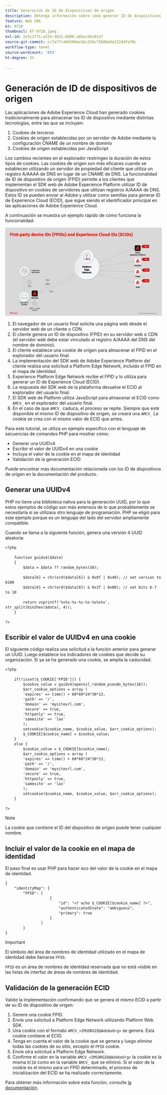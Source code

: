 ```yaml
---
title: Generación de ID de dispositivos de origen
description: Obtenga información sobre cómo generar ID de dispositivos de origen
feature: Web SDK
kt: 9728
thumbnail: KT-9728.jpeg
exl-id: 2e3c1f71-e224-4631-b680-a05ecd4c01e7
source-git-commit: cc7a77c4dd380ae1bc23dc75608e8e2224dfe78c
workflow-type: tm+mt
source-wordcount: '653'
ht-degree: 2%

---
```


# Generación de ID de dispositivos de origen

Las aplicaciones de Adobe Experience Cloud han generado cookies tradicionalmente para almacenar los ID de dispositivo mediante distintas tecnologías, entre las que se incluyen:

1. Cookies de terceros
1. Cookies de origen establecidas por un servidor de Adobe mediante la configuración CNAME de un nombre de dominio
1. Cookies de origen establecidas por JavaScript

Los cambios recientes en el explorador restringen la duración de estos tipos de cookies. Las cookies de origen son más eficaces cuando se establecen utilizando un servidor de propiedad del cliente que utiliza un registro A/AAAA de DNS en lugar de un CNAME de DNS. La funcionalidad de ID de dispositivo de origen (FPID) permite a los clientes que implementan el SDK web de Adobe Experience Platform utilizar ID de dispositivo en cookies de servidores que utilizan registros A/AAAA de DNS. Estos ID se pueden enviar al Adobe y utilizar como semillas para generar ID de Experience Cloud (ECID), que sigue siendo el identificador principal en las aplicaciones de Adobe Experience Cloud.

A continuación se muestra un ejemplo rápido de cómo funciona la funcionalidad:

![ID de dispositivos de origen (FPID) e ID de Experience Cloud (ECID)](../assets/kt-9728.png)

1. El navegador de un usuario final solicita una página web desde el servidor web de un cliente o CDN.
1. El cliente genera un ID de dispositivo (FPID) en su servidor web o CDN (el servidor web debe estar vinculado al registro A/AAAA del DNS del nombre de dominio).
1. El cliente establece una cookie de origen para almacenar el FPID en el explorador del usuario final.
1. La implementación del SDK web de Adobe Experience Platform del cliente realiza una solicitud a Platform Edge Network, incluido el FPID en el mapa de identidad.
1. Experience Platform Edge Network recibe el FPID y lo utiliza para generar un ID de Experience Cloud (ECID).
1. La respuesta del SDK web de la plataforma devuelve el ECID al explorador del usuario final.
1. El SDK web de Platform utiliza JavaScript para almacenar el ECID como `AMCV_` en el explorador del usuario final.
1. En el caso de que `AMCV_` caduca, el proceso se repite. Siempre que esté disponible el mismo ID de dispositivo de origen, se creará una `AMCV_` La cookie se crea con el mismo valor de ECID que antes.

Para este tutorial, se utiliza un ejemplo específico con el lenguaje de secuencias de comandos PHP para mostrar cómo:

* Generar una UUIDv4
* Escribir el valor de UUIDv4 en una cookie
* Incluya el valor de la cookie en el mapa de identidad
* Validación de la generación ECID

Puede encontrar más documentación relacionada con los ID de dispositivos de origen en la documentación del producto.

## Generar una UUIDv4

PHP no tiene una biblioteca nativa para la generación UUID, por lo que estos ejemplos de código son más extensos de lo que probablemente se necesitaría si se utilizara otro lenguaje de programación. PHP se eligió para este ejemplo porque es un lenguaje del lado del servidor ampliamente compatible.


Cuando se llama a la siguiente función, genera una versión 4 UUID aleatoria:

```
<?php
    
    function guidv4($data)
    {
        $data = $data ?? random_bytes(16);

        $data[6] = chr(ord($data[6]) & 0x0f | 0x40); // set version to 0100
        $data[8] = chr(ord($data[8]) & 0x3f | 0x80); // set bits 6-7 to 10

        return vsprintf('%s%s-%s-%s-%s-%s%s%s', str_split(bin2hex($data), 4));
    }

?>
```

## Escribir el valor de UUIDv4 en una cookie

El siguiente código realiza una solicitud a la función anterior para generar un UUID. Luego establece los indicadores de cookies que decide su organización. Si ya se ha generado una cookie, se amplía la caducidad.

```
<?php

    if(!isset($_COOKIE['FPID'])) {
        $cookie_value = guidv4(openssl_random_pseudo_bytes(16));        
        $arr_cookie_options = array (
        'expires' => time() + 60*60*24*30*13,
        'path' => '/',
        'domain' => 'mysiteurl.com',
        'secure' => true,
        'httponly' => true,
        'samesite' => 'lax'
        );
        setcookie($cookie_name, $cookie_value, $arr_cookie_options);
        $_COOKIE[$cookie_name] = $cookie_value;
    }
    else {
        $cookie_value = $_COOKIE[$cookie_name];
        $arr_cookie_options = array (
        'expires' => time() + 60*60*24*30*13,
        'path' => '/',
        'domain' => 'mysiteurl.com',
        'secure' => true,
        'httponly' => true,
        'samesite' => 'lax'
        );
        setcookie($cookie_name, $cookie_value, $arr_cookie_options);
    }

?>
```

>[!NOTE]
>
>La cookie que contiene el ID del dispositivo de origen puede tener cualquier nombre.

## Incluir el valor de la cookie en el mapa de identidad

El paso final es usar PHP para hacer eco del valor de la cookie en el mapa de identidad.


```
{
    "identityMap": {
        "FPID": [
                    {
                        "id": "<? echo $_COOKIE[$cookie_name] ?>",
                        "authenticatedState": "ambiguous",
                        "primary": true
                    }
                ]
        }
}
```

>[!IMPORTANT]
>
>El símbolo del área de nombres de identidad utilizado en el mapa de identidad debe llamarse `FPID`.
>
> `FPID` es un área de nombres de identidad reservada que no está visible en las listas de interfaz de áreas de nombres de identidad.


## Validación de la generación ECID

Valide la implementación confirmando que se genera el mismo ECID a partir de su ID de dispositivo de origen:

1. Genere una cookie FPID.
1. Envíe una solicitud a Platform Edge Network utilizando Platform Web SDK.
1. Una cookie con el formato `AMCV_<IMSORGID@AdobeOrg>` se genera. Esta cookie contiene el ECID.
1. Tenga en cuenta el valor de la cookie que se genera y luego elimine todas las cookies de su sitio, excepto el `FPID` cookie.
1. Envíe otra solicitud a Platform Edge Network.
1. Confirme el valor en la variable `AMCV_<IMSORGID@AdobeOrg>` la cookie es la misma `ECID` como en la variable `AMCV_` que se eliminó. Si el valor de la cookie es el mismo para un FPID determinado, el proceso de inicialización del ECID se ha realizado correctamente.

Para obtener más información sobre esta función, consulte [la documentación](https://experienceleague.adobe.com/docs/experience-platform/edge/identity/first-party-device-ids.html).
